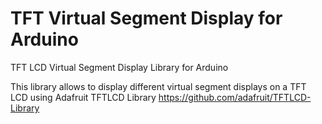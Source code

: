 # TFT Virtual Segment Display for Arduino
TFT LCD Virtual Segment Display Library for Arduino 

This library allows to display different virtual segment displays on a TFT LCD using Adafruit TFTLCD Library https://github.com/adafruit/TFTLCD-Library
